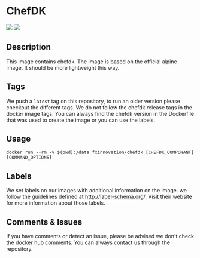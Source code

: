 # ChefDK 
[![](https://images.microbadger.com/badges/version/fxinnovation/chefdk.svg)](https://microbadger.com/images/fxinnovation/chefdk "Get your own version badge on microbadger.com") [![](https://images.microbadger.com/badges/image/fxinnovation/chefdk.svg)](https://microbadger.com/images/fxinnovation/chefdk "Get your own image badge on microbadger.com")
## Description
This image contains chefdk. The image is based on the official alpine image. It should be more lightweight this way.

## Tags
We push a `latest` tag on this repository, to run an older version please checkout the different tags.
We do not follow the chefdk release tags in the docker image tags. You can always find the chefdk version in the Dockerfile that was used to create the image or you can use the labels.

## Usage
`docker run --rm -v $(pwd):/data fxinnovation/chefdk [CHEFDK_COMPONANT] [COMMAND_OPTIONS]`

## Labels
We set labels on our images with additional information on the image. we follow the guidelines defined at http://label-schema.org/. Visit their website for more information about those labels.

## Comments & Issues
If you have comments or detect an issue, please be advised we don't check the docker hub comments. You can always contact us through the repository.
